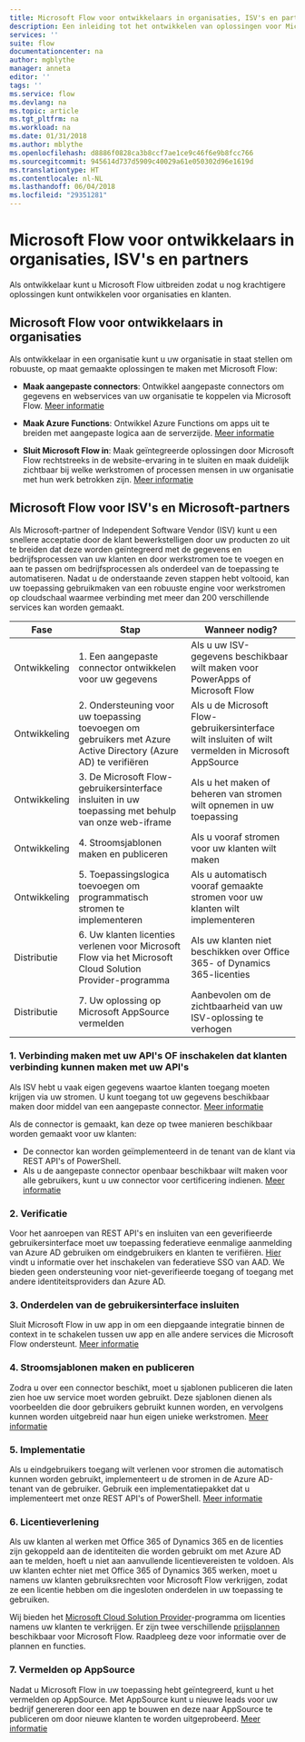 ```yaml
---
title: Microsoft Flow voor ontwikkelaars in organisaties, ISV's en partners | Microsoft Docs
description: Een inleiding tot het ontwikkelen van oplossingen voor Microsoft Flow.
services: ''
suite: flow
documentationcenter: na
author: mgblythe
manager: anneta
editor: ''
tags: ''
ms.service: flow
ms.devlang: na
ms.topic: article
ms.tgt_pltfrm: na
ms.workload: na
ms.date: 01/31/2018
ms.author: mblythe
ms.openlocfilehash: d8886f0828ca3b8ccf7ae1ce9c46f6e9b8fcc766
ms.sourcegitcommit: 945614d737d5909c40029a61e050302d96e1619d
ms.translationtype: HT
ms.contentlocale: nl-NL
ms.lasthandoff: 06/04/2018
ms.locfileid: "29351281"
---
```

# <a name="microsoft-flow-for-enterprise-developers-isvs-and-partners"></a>Microsoft Flow voor ontwikkelaars in organisaties, ISV's en partners

Als ontwikkelaar kunt u Microsoft Flow uitbreiden zodat u nog krachtigere oplossingen kunt ontwikkelen voor organisaties en klanten.

## <a name="microsoft-flow-for-enterprise-developers"></a>Microsoft Flow voor ontwikkelaars in organisaties

Als ontwikkelaar in een organisatie kunt u uw organisatie in staat stellen om robuuste, op maat gemaakte oplossingen te maken met Microsoft Flow:

- **Maak aangepaste connectors**: Ontwikkel aangepaste connectors om gegevens en webservices van uw organisatie te koppelen via Microsoft Flow. [Meer informatie](https://docs.microsoft.com/connectors/custom-connectors/)

- **Maak Azure Functions**: Ontwikkel Azure Functions om apps uit te breiden met aangepaste logica aan de serverzijde. [Meer informatie](https://docs.microsoft.com/azure/azure-functions/functions-flow-scenario)

- **Sluit Microsoft Flow in**: Maak geïntegreerde oplossingen door Microsoft Flow rechtstreeks in de website-ervaring in te sluiten en maak duidelijk zichtbaar bij welke werkstromen of processen mensen in uw organisatie met hun werk betrokken zijn. [Meer informatie](embed-flow-dev.md)

## <a name="microsoft-flow-for-isvs-and-microsoft-partners"></a>Microsoft Flow voor ISV's en Microsoft-partners

Als Microsoft-partner of Independent Software Vendor (ISV) kunt u een snellere acceptatie door de klant bewerkstelligen door uw producten zo uit te breiden dat deze worden geïntegreerd met de gegevens en bedrijfsprocessen van uw klanten en door werkstromen toe te voegen en aan te passen om bedrijfsprocessen als onderdeel van de toepassing te automatiseren. Nadat u de onderstaande zeven stappen hebt voltooid, kan uw toepassing gebruikmaken van een robuuste engine voor werkstromen op cloudschaal waarmee verbinding met meer dan 200 verschillende services kan worden gemaakt.

| Fase | Stap | Wanneer nodig? |
| --- | --- | --- |
| Ontwikkeling | 1. Een aangepaste connector ontwikkelen voor uw gegevens | Als u uw ISV-gegevens beschikbaar wilt maken voor PowerApps of Microsoft Flow |
| Ontwikkeling | 2. Ondersteuning voor uw toepassing toevoegen om gebruikers met Azure Active Directory (Azure AD) te verifiëren | Als u de Microsoft Flow-gebruikersinterface wilt insluiten of wilt vermelden in Microsoft AppSource | 
| Ontwikkeling | 3. De Microsoft Flow-gebruikersinterface insluiten in uw toepassing met behulp van onze web-iframe | Als u het maken of beheren van stromen wilt opnemen in uw toepassing | 
| Ontwikkeling | 4. Stroomsjablonen maken en publiceren | Als u vooraf stromen voor uw klanten wilt maken | 
| Ontwikkeling | 5. Toepassingslogica toevoegen om programmatisch stromen te implementeren | Als u automatisch vooraf gemaakte stromen voor uw klanten wilt implementeren | 
| Distributie | 6. Uw klanten licenties verlenen voor Microsoft Flow via het Microsoft Cloud Solution Provider-programma | Als uw klanten niet beschikken over Office 365- of Dynamics 365-licenties |
| Distributie | 7. Uw oplossing op Microsoft AppSource vermelden | Aanbevolen om de zichtbaarheid van uw ISV-oplossing te verhogen |

### <a name="1-connecting-to-your-apis-or-enabling-customers-to-connect-to-your-apis"></a>1. Verbinding maken met uw API's OF inschakelen dat klanten verbinding kunnen maken met uw API's

Als ISV hebt u vaak eigen gegevens waartoe klanten toegang moeten krijgen via uw stromen. U kunt toegang tot uw gegevens beschikbaar maken door middel van een aangepaste connector. [Meer informatie](https://docs.microsoft.com/connectors/custom-connectors/)

Als de connector is gemaakt, kan deze op twee manieren beschikbaar worden gemaakt voor uw klanten:
- De connector kan worden geïmplementeerd in de tenant van de klant via REST API's of PowerShell.
- Als u de aangepaste connector openbaar beschikbaar wilt maken voor alle gebruikers, kunt u uw connector voor certificering indienen. [Meer informatie](https://docs.microsoft.com/connectors/custom-connectors/submit-certification)

### <a name="2-authentication"></a>2. Verificatie 

Voor het aanroepen van REST API's en insluiten van een geverifieerde gebruikersinterface moet uw toepassing federatieve eenmalige aanmelding van Azure AD gebruiken om eindgebruikers en klanten te verifiëren. [Hier](https://identity.microsoft.com/) vindt u informatie over het inschakelen van federatieve SSO van AAD. We bieden geen ondersteuning voor niet-geverifieerde toegang of toegang met andere identiteitsproviders dan Azure AD. 

### <a name="3-embedding-ui-components"></a>3. Onderdelen van de gebruikersinterface insluiten

Sluit Microsoft Flow in uw app in om een diepgaande integratie binnen de context in te schakelen tussen uw app en alle andere services die Microsoft Flow ondersteunt. [Meer informatie](embed-flow-dev.md)

### <a name="4-create-and-publish-flow-templates"></a>4. Stroomsjablonen maken en publiceren

Zodra u over een connector beschikt, moet u sjablonen publiceren die laten zien hoe uw service moet worden gebruikt. Deze sjablonen dienen als voorbeelden die door gebruikers gebruikt kunnen worden, en vervolgens kunnen worden uitgebreid naar hun eigen unieke werkstromen. [Meer informatie](publish-a-template.md)

### <a name="5-deployment"></a>5. Implementatie

Als u eindgebruikers toegang wilt verlenen voor stromen die automatisch kunnen worden gebruikt, implementeert u de stromen in de Azure AD-tenant van de gebruiker. Gebruik een implementatiepakket dat u implementeert met onze REST API's of PowerShell. [Meer informatie](https://docs.microsoft.com/powerapps/export-import-packages)

### <a name="6-licensing"></a>6. Licentieverlening

Als uw klanten al werken met Office 365 of Dynamics 365 en de licenties zijn gekoppeld aan de identiteiten die worden gebruikt om met Azure AD aan te melden, hoeft u niet aan aanvullende licentievereisten te voldoen. Als uw klanten echter niet met Office 365 of Dynamics 365 werken, moet u namens uw klanten gebruiksrechten voor Microsoft Flow verkrijgen, zodat ze een licentie hebben om die ingesloten onderdelen in uw toepassing te gebruiken.

Wij bieden het [Microsoft Cloud Solution Provider](https://partner.microsoft.com/cloud-solution-provider)-programma om licenties namens uw klanten te verkrijgen. Er zijn twee verschillende [prijsplannen](https://flow.microsoft.com/pricing/) beschikbaar voor Microsoft Flow. Raadpleeg deze voor informatie over de plannen en functies.

### <a name="7-list-on-appsource"></a>7. Vermelden op AppSource

Nadat u Microsoft Flow in uw toepassing hebt geïntegreerd, kunt u het vermelden op AppSource. Met AppSource kunt u nieuwe leads voor uw bedrijf genereren door een app te bouwen en deze naar AppSource te publiceren om door nieuwe klanten te worden uitgeprobeerd. [Meer informatie](dev-appsource-test-drive.md)
